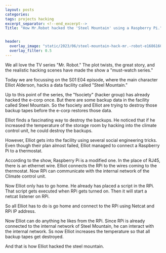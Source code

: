 ```yaml
---
layout: posts
categories:
tags: projects hacking
excerpt_separator: <!--end_excerpt-->
Title: "How Mr.Robot hacked the 'Steel Mountain' using a Raspberry Pi."


header:
  overlay_image: "static/2023/06/steel-mountain-hack-mr.-robot-e1686160421682-1080x675.png"
  overlay_filter: 0.5
---
```


We all love the TV series "Mr. Robot." The plot twists, the great story, and the realistic hacking scenes have made the show a "must-watch series."
<!--end_excerpt-->


Today we are focussing on  the S01 E04 episode, where the main character Elliot Alderson, hacks a data facility called "Steel Mountain." 

Up to this point of the series, the "fsociety" (hacker group) has already hacked the e-corp once. But there are some backup data in the facility called Steel Mountain. So the fsociety and Elliot are trying to destroy those backup tapes before the e-corp restores those data.

Elliot finds a fascinating way to destroy the backups. He noticed that if he increased the temperature of the storage room by hacking into the climate control unit, he could destroy the backups.

However, Elliot gets into the facility using several social engineering tricks. Even though their plan almost failed, Elliot managed to connect a Raspberry Pi to a thermostat.


According to the show, Raspberry Pi is a modified one. In the place of RJ45, there is an ethernet wire. Elliot connects the RPi to the wires coming to the thermostat. Now RPi can communicate with the internal network of the Climate control unit.

Now Elliot only has to go home. He already has placed a script in the RPi. That script gets executed when RPi gets turned on. Then it will start a netcat listener on RPi. 

So all Elliot has to do is go home and connect to the RPi using Netcat and RPi IP address.

Now Elliot can do anything he likes from the RPi.  Since RPi is already connected to the internal network of Steel Mountain, he can interact with the internal network. Ss now Elliot increases the temperature so that all backup tapes get destroyed.


And that is how Elliot hacked the steel mountain.
